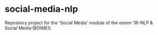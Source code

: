 # social-media-nlp
Repository project for the 'Social Media' module of the exmm 'IR-NLP &amp; Social Media'@DIMES
